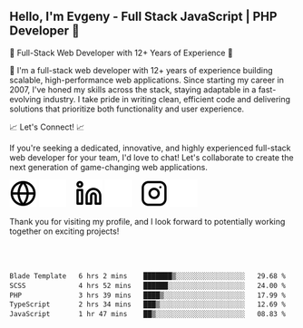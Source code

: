 ## Hello, I'm Evgeny - Full Stack JavaScript | PHP Developer 👋

🚀 Full-Stack Web Developer with 12+ Years of Experience 🚀

👋 I'm a full-stack web developer with 12+ years of experience building scalable, high-performance web applications. Since starting my career in 2007, I've honed my skills across the stack, staying adaptable in a fast-evolving industry. I take pride in writing clean, efficient code and delivering solutions that prioritize both functionality and user experience.

📈 Let's Connect! 📈

If you're seeking a dedicated, innovative, and highly experienced full-stack web developer for your team, I'd love to chat! Let's collaborate to create the next generation of game-changing web applications.

[![website](./img/globe-light.svg)](https://tradiry.com#gh-light-mode-only)
[![website](./img/globe-dark.svg)](https://tradiry.com#gh-dark-mode-only)
&nbsp;&nbsp;
[![website](./img/linkedin-light.svg)](https://www.linkedin.com/in/etulikov#gh-light-mode-only)
[![website](./img/linkedin-dark.svg)](https://www.linkedin.com/in/etulikov#gh-dark-mode-only)
&nbsp;&nbsp;
[![website](./img/instagram-light.svg)](https://www.instagram.com/evgenytulikov/#gh-light-mode-only)
[![website](./img/instagram-dark.svg)](https://www.instagram.com/evgenytulikov/#gh-dark-mode-only)

Thank you for visiting my profile, and I look forward to potentially working together on exciting projects!

<br />
<br />

<!--START_SECTION:waka-->

```txt
Blade Template   6 hrs 2 mins    ███████▒░░░░░░░░░░░░░░░░░   29.68 %
SCSS             4 hrs 52 mins   ██████░░░░░░░░░░░░░░░░░░░   24.00 %
PHP              3 hrs 39 mins   ████▒░░░░░░░░░░░░░░░░░░░░   17.99 %
TypeScript       2 hrs 34 mins   ███▒░░░░░░░░░░░░░░░░░░░░░   12.69 %
JavaScript       1 hr 47 mins    ██▒░░░░░░░░░░░░░░░░░░░░░░   08.83 %
```

<!--END_SECTION:waka-->
